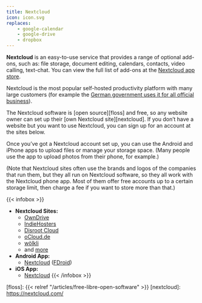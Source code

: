 ```yaml
---
title: Nextcloud
icon: icon.svg
replaces: 
    - google-calendar
    - google-drive
    - dropbox
---
```


**Nextcloud** is an easy-to-use service that provides a range of optional add-ons, such as: file storage, document editing, calendars, contacts, video calling, text-chat. You can view the full list of add-ons at the [Nextcloud app store][apps].

Nextcloud is the most popular self-hosted productivity platform with many large customers (for example the [German government uses it for all official business][de-gov]).

The Nextcloud software is [open source][floss] and free, so any website owner can set up their [own Nextcloud site][nextcloud]. If you don’t have a website but you want to use Nextcloud, you can sign up for an account at the sites below.

Once you’ve got a Nextcloud account set up, you can use the Android and iPhone apps to upload files or manage your storage space. (Many people use the app to upload photos from their phone, for example.)

(Note that Nextcloud sites often use the brands and logos of the companies that run them, but they all run on Nextcloud software, so they all work with the Nextcloud phone app. Most of them offer free accounts up to a certain storage limit, then charge a fee if you want to store more than that.)

{{< infobox >}}
- **Nextcloud Sites:**
    - [OwnDrive](https://owndrive.com/)
    - [IndieHosters](https://indie.host/en/)
    - [Disroot Cloud](https://disroot.org/en/services/nextcloud)
    - [oCloud.de](https://ocloud.de/product/nextcloud.html)
    - [wölkli](https://woelkli.com/en)
    - and [more](https://nextcloud.com/signup/)
- **Android App:**
    - [Nextcloud](https://play.google.com/store/apps/details?id=com.nextcloud.client) ([FDroid](https://f-droid.org/packages/com.nextcloud.client/))
- **iOS App:**
    - [Nextcloud](https://apps.apple.com/app/nextcloud/id1125420102)
{{< /infobox >}}

[apps]: https://apps.nextcloud.com/
[de-gov]: https://fossbytes.com/german-government-open-source-cloud-nextcloud/
[floss]: {{< relref "/articles/free-libre-open-software" >}}
[nextcloud]: https://nextcloud.com/